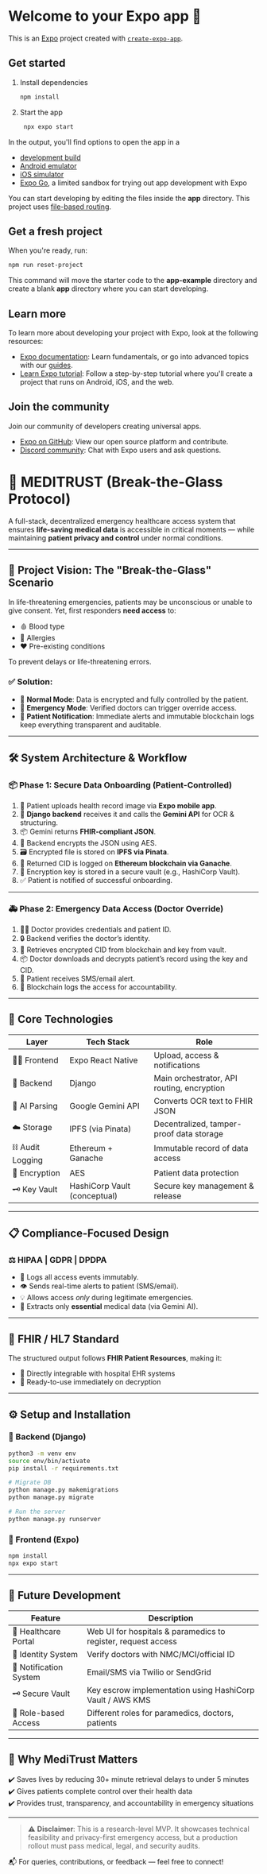 # Welcome to your Expo app 👋

This is an [Expo](https://expo.dev) project created with [`create-expo-app`](https://www.npmjs.com/package/create-expo-app).

## Get started

1. Install dependencies

   ```bash
   npm install
   ```

2. Start the app

   ```bash
    npx expo start
   ```

In the output, you'll find options to open the app in a

- [development build](https://docs.expo.dev/develop/development-builds/introduction/)
- [Android emulator](https://docs.expo.dev/workflow/android-studio-emulator/)
- [iOS simulator](https://docs.expo.dev/workflow/ios-simulator/)
- [Expo Go](https://expo.dev/go), a limited sandbox for trying out app development with Expo

You can start developing by editing the files inside the **app** directory. This project uses [file-based routing](https://docs.expo.dev/router/introduction).

## Get a fresh project

When you're ready, run:

```bash
npm run reset-project
```

This command will move the starter code to the **app-example** directory and create a blank **app** directory where you can start developing.

## Learn more

To learn more about developing your project with Expo, look at the following resources:

- [Expo documentation](https://docs.expo.dev/): Learn fundamentals, or go into advanced topics with our [guides](https://docs.expo.dev/guides).
- [Learn Expo tutorial](https://docs.expo.dev/tutorial/introduction/): Follow a step-by-step tutorial where you'll create a project that runs on Android, iOS, and the web.

## Join the community

Join our community of developers creating universal apps.

- [Expo on GitHub](https://github.com/expo/expo): View our open source platform and contribute.
- [Discord community](https://chat.expo.dev): Chat with Expo users and ask questions.
# 🏥 MEDITRUST (Break-the-Glass Protocol)

A full-stack, decentralized emergency healthcare access system that ensures **life-saving medical data** is accessible in critical moments — while maintaining **patient privacy and control** under normal conditions.

---

## 🎯 Project Vision: The "Break-the-Glass" Scenario

In life-threatening emergencies, patients may be unconscious or unable to give consent. Yet, first responders **need access** to:

- 🩸 Blood type  
- 💊 Allergies  
- ❤️ Pre-existing conditions  

To prevent delays or life-threatening errors.

### ✅ Solution:

- 🔐 **Normal Mode**: Data is encrypted and fully controlled by the patient.
- 🚨 **Emergency Mode**: Verified doctors can trigger override access.
- 📩 **Patient Notification**: Immediate alerts and immutable blockchain logs keep everything transparent and auditable.

---

## 🛠️ System Architecture & Workflow

### 📦 Phase 1: Secure Data Onboarding (Patient-Controlled)

1. 🧑 Patient uploads health record image via **Expo mobile app**.
2. 🧠 **Django backend** receives it and calls the **Gemini API** for OCR & structuring.
3. 📦 Gemini returns **FHIR-compliant JSON**.
4. 🔐 Backend encrypts the JSON using AES.
5. 🗃️ Encrypted file is stored on **IPFS via Pinata**.
6. 🧾 Returned CID is logged on **Ethereum blockchain via Ganache**.
7. 🔑 Encryption key is stored in a secure vault (e.g., HashiCorp Vault).
8. ✅ Patient is notified of successful onboarding.

---

### 🚑 Phase 2: Emergency Data Access (Doctor Override)

1. 👨‍⚕️ Doctor provides credentials and patient ID.
2. 🔒 Backend verifies the doctor’s identity.
3. 🔎 Retrieves encrypted CID from blockchain and key from vault.
4. 📦 Doctor downloads and decrypts patient’s record using the key and CID.
5. 📩 Patient receives SMS/email alert.
6. 🧾 Blockchain logs the access for accountability.

---

## 🧠 Core Technologies

| Layer        | Tech Stack | Role |
|--------------|------------|------|
| 👨‍⚕️ Frontend | Expo React Native | Upload, access & notifications |
| 🧠 Backend | Django | Main orchestrator, API routing, encryption |
| 🧬 AI Parsing | Google Gemini API | Converts OCR text to FHIR JSON |
| ☁️ Storage | IPFS (via Pinata) | Decentralized, tamper-proof data storage |
| ⛓️ Audit Logging | Ethereum + Ganache | Immutable record of data access |
| 🔐 Encryption | AES | Patient data protection |
| 🗝️ Key Vault | HashiCorp Vault (conceptual) | Secure key management & release |

---

## 📋 Compliance-Focused Design

### ⚖️ HIPAA | GDPR | DPDPA

- 🧾 Logs all access events immutably.
- 👁️ Sends real-time alerts to patient (SMS/email).
- 💡 Allows access *only* during legitimate emergencies.
- 🧼 Extracts only **essential** medical data (via Gemini AI).

---

## 📄 FHIR / HL7 Standard

The structured output follows **FHIR Patient Resources**, making it:

- 🏥 Directly integrable with hospital EHR systems
- 🚀 Ready-to-use immediately on decryption

---

## ⚙️ Setup and Installation

### 🚀 Backend (Django)

```bash
python3 -m venv env
source env/bin/activate
pip install -r requirements.txt

# Migrate DB
python manage.py makemigrations
python manage.py migrate

# Run the server
python manage.py runserver
```

### 📱 Frontend (Expo)

```bash
npm install
npx expo start
```

---

## 🔮 Future Development

| Feature | Description |
|--------|-------------|
| 🏥 Healthcare Portal | Web UI for hospitals & paramedics to register, request access |
| 🔐 Identity System | Verify doctors with NMC/MCI/official ID |
| 📡 Notification System | Email/SMS via Twilio or SendGrid |
| 🗝️ Secure Vault | Key escrow implementation using HashiCorp Vault / AWS KMS |
| 👥 Role-based Access | Different roles for paramedics, doctors, patients |

---

## 💬 Why MediTrust Matters

✔️ Saves lives by reducing 30+ minute retrieval delays to under 5 minutes  
✔️ Gives patients complete control over their health data  
✔️ Provides trust, transparency, and accountability in emergency situations  

---

> ⚠️ **Disclaimer**: This is a research-level MVP. It showcases technical feasibility and privacy-first emergency access, but a production rollout must pass medical, legal, and security audits.

📬 For queries, contributions, or feedback — feel free to connect!


